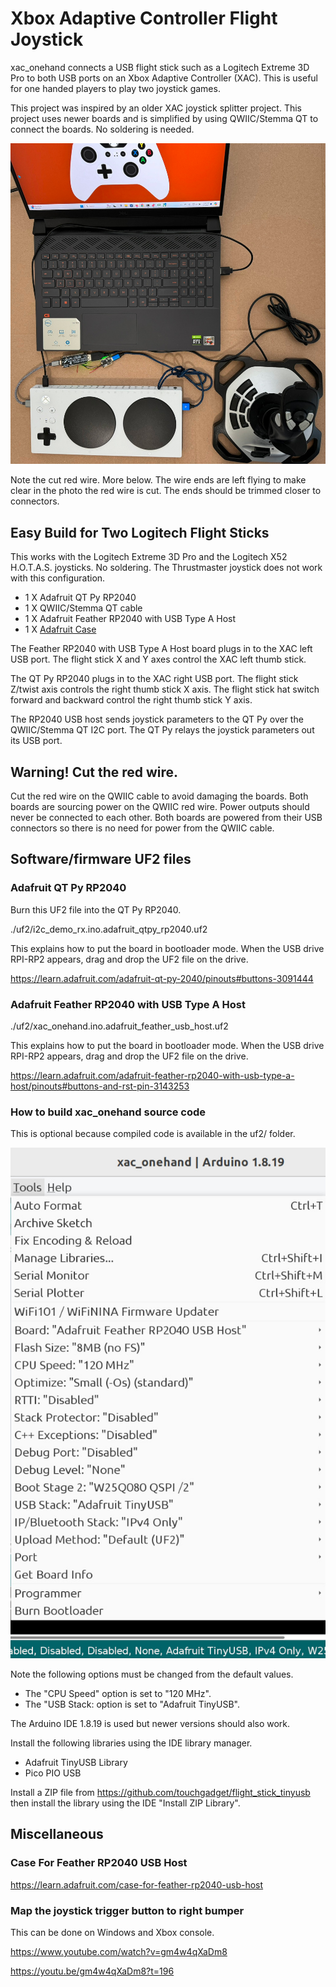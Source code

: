 # Xbox Adaptive Controller Flight Joystick

xac_onehand connects a USB flight stick such as a Logitech Extreme 3D Pro to
both USB ports on an Xbox Adaptive Controller (XAC). This is useful for one
handed players to play two joystick games.

This project was inspired by an older XAC joystick splitter project. This
project uses newer boards and is simplified by using QWIIC/Stemma QT to connect
the boards. No soldering is needed.

![Flight Stick to Xbox Adaptive Controller](./images/system_photo.jpg)

Note the cut red wire. More below. The wire ends are left flying to make clear
in the photo the red wire is cut. The ends should be trimmed closer to connectors.

## Easy Build for Two Logitech Flight Sticks

This works with the Logitech Extreme 3D Pro and the Logitech X52 H.O.T.A.S.
joysticks. No soldering. The Thrustmaster joystick does not work with this
configuration.

* 1 X Adafruit QT Py RP2040
* 1 X QWIIC/Stemma QT cable
* 1 X Adafruit Feather RP2040 with USB Type A Host
* 1 X [Adafruit Case](https://learn.adafruit.com/case-for-feather-rp2040-usb-host)

The Feather RP2040 with USB Type A Host board plugs in to the XAC left USB
port. The flight stick X and Y axes control the XAC left thumb stick.

The QT Py RP2040 plugs in to the XAC right USB port. The flight stick Z/twist
axis controls the right thumb stick X axis. The flight stick hat switch forward
and backward control the right thumb stick Y axis.

The RP2040 USB host sends joystick parameters to the QT Py over the
QWIIC/Stemma QT I2C port. The QT Py relays the joystick parameters out its USB
port.

## Warning! Cut the red wire.

Cut the red wire on the QWIIC cable to avoid damaging the boards. Both boards
are sourcing power on the QWIIC red wire. Power outputs should never be
connected to each other. Both boards are powered from their USB connectors so
there is no need for power from the QWIIC cable. 

## Software/firmware UF2 files

### Adafruit QT Py RP2040

Burn this UF2 file into the QT Py RP2040.

./uf2/i2c_demo_rx.ino.adafruit_qtpy_rp2040.uf2

This explains how to put the board in bootloader mode. When the USB drive
RPI-RP2 appears, drag and drop the UF2 file on the drive.

https://learn.adafruit.com/adafruit-qt-py-2040/pinouts#buttons-3091444

### Adafruit Feather RP2040 with USB Type A Host

./uf2/xac_onehand.ino.adafruit_feather_usb_host.uf2

This explains how to put the board in bootloader mode. When the USB drive
RPI-RP2 appears, drag and drop the UF2 file on the drive.

https://learn.adafruit.com/adafruit-feather-rp2040-with-usb-type-a-host/pinouts#buttons-and-rst-pin-3143253

### How to build xac_onehand source code

This is optional because compiled code is available in the uf2/ folder.

![xac_onehand build options](./images/build_options.jpg)

Note the following options must be changed from the default values.

* The "CPU Speed" option is set to "120 MHz".
* The "USB Stack: option is set to "Adafruit TinyUSB".

The Arduino IDE 1.8.19 is used but newer versions should also work.

Install the following libraries using the IDE library manager.

* Adafruit TinyUSB Library
* Pico PIO USB

Install a ZIP file from https://github.com/touchgadget/flight_stick_tinyusb then install
the library using the IDE "Install ZIP Library".

## Miscellaneous

### Case For Feather RP2040 USB Host

https://learn.adafruit.com/case-for-feather-rp2040-usb-host

### Map the joystick trigger button to right bumper

This can be done on Windows and Xbox console.

https://www.youtube.com/watch?v=gm4w4qXaDm8

https://youtu.be/gm4w4qXaDm8?t=196

